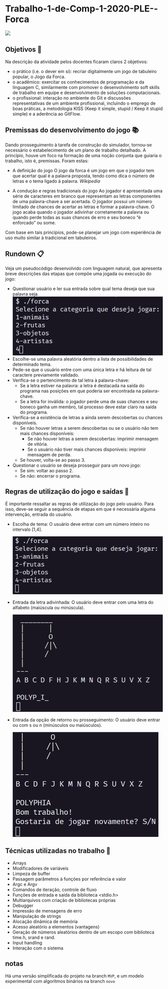 # Trabalho-1-de-Comp-1-2020-PLE--Forca

[![](https://yt-embed.herokuapp.com/embed?v=XN1NnVgN6_M&ab_channel=VictorHofstetter)](https://youtu.be/XN1NnVgN6_M "")

## Objetivos 🎯
Na descrição da atividade pelos docentes ficaram claros 2 objetivos:
-	o prático (i.e. o dever em si): recriar digitalmente um jogo de tabuleiro popular, o Jogo da Forca.
-	o acadêmico: exercitar os conhecimentos de programação e da linguagem C, similarmente com promover o desenvolvimento soft skills de trabalho em equipe e desenvolvimento de soluções computacionais.
- o profissional: interação no ambiente do Git e discussões representativas de um ambiente profissional, incluindo o emprego de boas práticas, a metodologia KISS (Keep it simple, stupid / Keep it stupid simple) e a aderência ao GitFlow.

## Premissas do desenvolvimento do jogo 📚
Dando prosseguimento à tarefa de construção do simulador, tornou-se necessário o estabelecimento de um plano de trabalho detalhado.
A princípio, houve um foco na formação de uma noção conjunta que guiaria o trabalho, isto é, premissas. Foram estas: 
-	A definição do jogo
O jogo da forca é um jogo em que o jogador tem que acertar qual é a palavra proposta, tendo como dica o número de letras e o tema ligado à palavra.  _Wikipedia_

-	A condução e regras tradicionais do jogo
Ao jogador é apresentada uma série de caracteres em branco que representam as letras componentes de uma palavra-chave a ser acertada. 
O jogador possui um número limitado de chances de acertar as letras e formar a palavra-chave. 
O jogo acaba quando o jogador adivinhar corretamente a palavra ou quando perde todas as suas chances de erro e seu boneco “é enforcado” ou some.

Com base em tais princípios, pode-se planejar um jogo com experiência de uso muito similar à tradicional em tabuleiros.

## Rundown 📋
Veja um pseudocódigo desenvolvido com linguagem natural, que apresenta breve descrições das etapas que compõe uma jogada ou execução do jogo:
-	Questionar usuário e ler sua entrada sobre qual tema deseja que sua palavra seja.
![image3](https://github.com/VicHofs/Trabalho-1-de-Comp-1-2020-PLE--Forca/blob/main/assets/intro%20filled.png)
-	Escolhe-se uma palavra aleatória dentro a lista de possibilidades de determinado tema.
-	Pede-se que o usuário entre com uma única letra e há leitura de tal caractere previamente validado.
  -	Verifica-se o pertencimento de tal letra à palavra-chave:
    -	Se a letra estiver na palavra: a letra é destacada na saída do programa nas posições em que poderia ser encontrada na palavra-chave.
    -	Se a letra for inválida: o jogador perde uma de suas chances e seu boneco ganha um membro, tal processo deve estar claro na saída do programa.
  -	Verifica-se a existência de letras a ainda serem descobertas ou chances disponíveis.
    -	Se não houver letras a serem descobertas ou se o usuário não tem mais chances disponíveis:
          -	Se não houver letras a serem descobertas: imprimir mensagem de vitória.
          -	Se o usuário não tiver mais chances disponíveis: imprimir mensagem de perda. 
    -	Se houver, volta-se ao passo 3. 
  -	Questionar o usuário se deseja prosseguir para um novo jogo:
      -	Se sim: voltar ao passo 2.
      -	Se não: encerrar o programa.

## Regras de utilização do jogo e saídas 📝
É importante ressaltar as regras de utilização do jogo pelo usuário. Para isso, deve-se seguir a sequência de etapas em que é necessária alguma intervenção, entrada do usuário. 
- Escolha de tema: O usuário deve entrar com um número inteiro no intervalo [1,4].
  
  ![image1](https://github.com/VicHofs/Trabalho-1-de-Comp-1-2020-PLE--Forca/blob/main/assets/intro.png)

- Entrada da letra adivinhada: O usuário deve entrar com uma letra do alfabeto (maiúscula ou minúscula).
  
  ![image2](https://github.com/VicHofs/Trabalho-1-de-Comp-1-2020-PLE--Forca/blob/main/assets/game%20screen%20filled.png)
   
- Entrada da opção de retorno ou prosseguimento: O usuário deve entrar ou com s ou n (minúsculos ou maiúsculos).
  
  ![image3](https://github.com/VicHofs/Trabalho-1-de-Comp-1-2020-PLE--Forca/blob/main/assets/endcard.png)
 
## Técnicas utilizadas no trabalho 🧠
-	Arrays
-	Modificadores de variáveis 
-	Limpeza de buffer
-	Passagem parâmetros à funções por referência e valor
-	Argc e Argv
-	Comandos de iteração, controle de fluxo
-	Funções de entrada e saída da biblioteca <stdio.h>
-	Multiarquivos com criação de bibliotecas próprias
-	Debugger
-	Impressão de mensagens de erro
-	Manipulação de strings
-	Alocação dinâmica de memória
-	Acesso aleatório a elementos (vantagens)
-	Geração de números aleatórios dentro de um escopo com biblioteca time.h, srand e rand.
-	Input handling
- Interação com o sistema


## notas

Há uma versão simplificada do projeto na branch `MVP`, e um modelo experimental com algoritmos binários na branch `novo`
